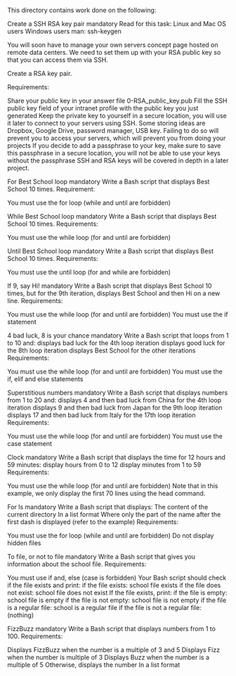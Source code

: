 This directory contains work done on the following:

Create a SSH RSA key pair mandatory Read for this task:
Linux and Mac OS users Windows users man: ssh-keygen

You will soon have to manage your own servers concept page hosted on remote data centers. We need to set them up with your RSA public key so that you can access them via SSH.

Create a RSA key pair.

Requirements:

Share your public key in your answer file 0-RSA_public_key.pub Fill the SSH public key field of your intranet profile with the public key you just generated Keep the private key to yourself in a secure location, you will use it later to connect to your servers using SSH. Some storing ideas are Dropbox, Google Drive, password manager, USB key. Failing to do so will prevent you to access your servers, which will prevent you from doing your projects If you decide to add a passphrase to your key, make sure to save this passphrase in a secure location, you will not be able to use your keys without the passphrase SSH and RSA keys will be covered in depth in a later project.

For Best School loop mandatory Write a Bash script that displays Best School 10 times.
Requirement:

You must use the for loop (while and until are forbidden)

While Best School loop mandatory Write a Bash script that displays Best School 10 times.
Requirements:

You must use the while loop (for and until are forbidden)

Until Best School loop mandatory Write a Bash script that displays Best School 10 times.
Requirements:

You must use the until loop (for and while are forbidden)

If 9, say Hi! mandatory Write a Bash script that displays Best School 10 times, but for the 9th iteration, displays Best School and then Hi on a new line.
Requirements:

You must use the while loop (for and until are forbidden) You must use the if statement

4 bad luck, 8 is your chance mandatory Write a Bash script that loops from 1 to 10 and:
displays bad luck for the 4th loop iteration displays good luck for the 8th loop iteration displays Best School for the other iterations Requirements:

You must use the while loop (for and until are forbidden) You must use the if, elif and else statements

Superstitious numbers mandatory Write a Bash script that displays numbers from 1 to 20 and:
displays 4 and then bad luck from China for the 4th loop iteration displays 9 and then bad luck from Japan for the 9th loop iteration displays 17 and then bad luck from Italy for the 17th loop iteration Requirements:

You must use the while loop (for and until are forbidden) You must use the case statement

Clock mandatory Write a Bash script that displays the time for 12 hours and 59 minutes:
display hours from 0 to 12 display minutes from 1 to 59 Requirements:

You must use the while loop (for and until are forbidden) Note that in this example, we only display the first 70 lines using the head command.

For ls mandatory Write a Bash script that displays:
The content of the current directory In a list format Where only the part of the name after the first dash is displayed (refer to the example) Requirements:

You must use the for loop (while and until are forbidden) Do not display hidden files

To file, or not to file mandatory Write a Bash script that gives you information about the school file.
Requirements:

You must use if and, else (case is forbidden) Your Bash script should check if the file exists and print: if the file exists: school file exists if the file does not exist: school file does not exist If the file exists, print: if the file is empty: school file is empty if the file is not empty: school file is not empty if the file is a regular file: school is a regular file if the file is not a regular file: (nothing)

FizzBuzz mandatory Write a Bash script that displays numbers from 1 to 100.
Requirements:

Displays FizzBuzz when the number is a multiple of 3 and 5 Displays Fizz when the number is multiple of 3 Displays Buzz when the number is a multiple of 5 Otherwise, displays the number In a list format
